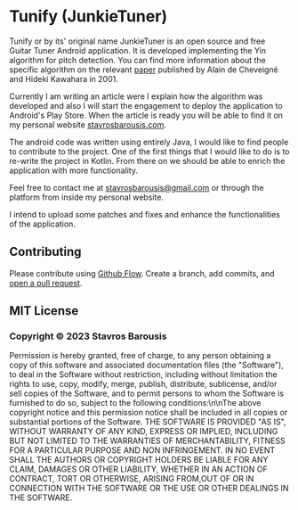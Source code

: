 # Tunify (JunkieTuner)

Tunify or by its' original name JunkieTuner is an open source and free Guitar Tuner Android application. It is developed implementing the Yin algorithm for pitch detection. You can find more information about the specific algorithm on the relevant [paper](http://recherche.ircam.fr/equipes/pcm/cheveign/ps/2002_JASA_YIN_proof.pdf) published by Alain de Cheveigné and Hideki Kawahara in 2001.

Currently I am writing an article were I explain how the algorithm was developed and also I will start the engagement to deploy the application to Android's Play Store. When the article is ready you will be able to find it on my personal website [stavrosbarousis.com](https://stavrosbarousis.com). 

The android code was written using entirely Java, I would like to find people to contribute to the project. One of the first things that I would like to do is to re-write the project in Kotlin. From there on we should be able to enrich the application with more functionality.

Feel free to contact me at stavrosbarousis@gmail.com or through the platform from inside my personal website.

I intend to upload some patches and fixes and enhance the functionalities of the application.

## Contributing

Please contribute using [Github Flow](https://guides.github.com/introduction/flow/). Create a branch, add commits, and [open a pull request](https://github.com/thestbar/JunkieTuner/pulls).

## MIT License

### Copyright © 2023 Stavros Barousis

Permission is hereby granted, free of charge, to any person obtaining a copy of this software and associated documentation files (the "Software"), to deal in the Software without restriction, including without limitation the rights to use, copy, modify, merge, publish, distribute, sublicense, and/or sell copies of the Software, and to permit persons to whom the Software is furnished to do so, subject to the following conditions:\n\nThe above copyright notice and this permission notice shall be included in all copies or substantial portions of the Software.
THE SOFTWARE IS PROVIDED "AS IS", WITHOUT WARRANTY OF ANY KIND, EXPRESS OR IMPLIED, INCLUDING BUT NOT LIMITED TO THE WARRANTIES OF MERCHANTABILITY, FITNESS FOR A PARTICULAR PURPOSE AND NON INFRINGEMENT. IN NO EVENT SHALL THE AUTHORS OR COPYRIGHT HOLDERS BE LIABLE FOR ANY CLAIM, DAMAGES OR OTHER LIABILITY, WHETHER IN AN ACTION OF CONTRACT, TORT OR OTHERWISE, ARISING FROM,OUT OF OR IN CONNECTION WITH THE SOFTWARE OR THE USE OR OTHER DEALINGS IN THE SOFTWARE.
